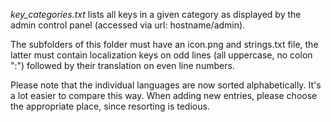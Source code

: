 *key_categories.txt* lists all keys in a given category as displayed by the admin control panel (accessed via url: hostname/admin).

The subfolders of this folder must have an icon.png and strings.txt file, the latter must contain localization keys on odd lines (all uppercase, no colon ":") followed by their translation on even line numbers.

Please note that the individual languages are now sorted alphabetically. It's a lot easier to compare this way. When adding new entries, please choose the appropriate place, since resorting is tedious.